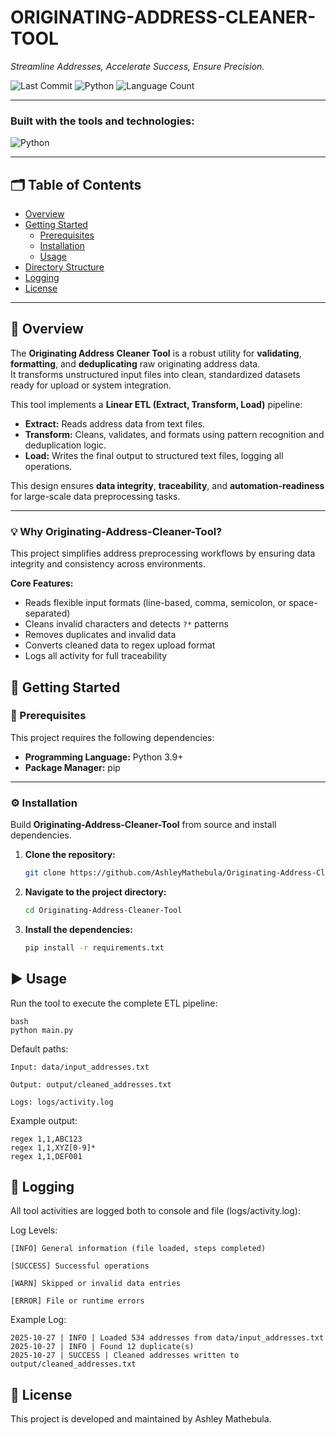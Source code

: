 # ORIGINATING-ADDRESS-CLEANER-TOOL

*Streamline Addresses, Accelerate Success, Ensure Precision.*

![Last Commit](https://img.shields.io/github/last-commit/AshleyMathebula/Originating-Address-Cleaner-Tool?color=blue)
![Python](https://img.shields.io/badge/python-100%25-blue)
![Language Count](https://img.shields.io/github/languages/count/AshleyMathebula/Originating-Address-Cleaner-Tool?color=brightgreen)

---

### Built with the tools and technologies:
![Python](https://img.shields.io/badge/Python-3776AB?style=flat&logo=python&logoColor=white)



---

## 🗂️ Table of Contents

- [Overview](#overview)
- [Getting Started](#getting-started)
  - [Prerequisites](#prerequisites)
  - [Installation](#installation)
  - [Usage](#usage)
- [Directory Structure](#directory-structure)
- [Logging](#logging)
- [License](#license)

---

## 🧩 Overview

The **Originating Address Cleaner Tool** is a robust utility for **validating**, **formatting**, and **deduplicating** raw originating address data.  
It transforms unstructured input files into clean, standardized datasets ready for upload or system integration.

This tool implements a **Linear ETL (Extract, Transform, Load)** pipeline:
- **Extract:** Reads address data from text files.  
- **Transform:** Cleans, validates, and formats using pattern recognition and deduplication logic.  
- **Load:** Writes the final output to structured text files, logging all operations.

This design ensures **data integrity**, **traceability**, and **automation-readiness** for large-scale data preprocessing tasks.

---

### 💡 Why Originating-Address-Cleaner-Tool?

This project simplifies address preprocessing workflows by ensuring data integrity and consistency across environments.

**Core Features:**
- Reads flexible input formats (line-based, comma, semicolon, or space-separated)
- Cleans invalid characters and detects `?*` patterns
- Removes duplicates and invalid data
- Converts cleaned data to regex upload format
- Logs all activity for full traceability

## 🚀 Getting Started

### 🧰 Prerequisites

This project requires the following dependencies:

- **Programming Language:** Python 3.9+
- **Package Manager:** pip

---

### ⚙️ Installation

Build **Originating-Address-Cleaner-Tool** from source and install dependencies.

1. **Clone the repository:**

   ```bash
   git clone https://github.com/AshleyMathebula/Originating-Address-Cleaner-Tool
   
2. **Navigate to the project directory:**

    ```bash
    cd Originating-Address-Cleaner-Tool

3. **Install the dependencies:**

    ```bash
    pip install -r requirements.txt

## ▶️ Usage
Run the tool to execute the complete ETL pipeline:

    bash
    python main.py
    
Default paths:

    Input: data/input_addresses.txt
    
    Output: output/cleaned_addresses.txt
    
    Logs: logs/activity.log

Example output:

    regex 1,1,ABC123
    regex 1,1,XYZ[0-9]*
    regex 1,1,DEF001

## 🧾 Logging

All tool activities are logged both to console and file (logs/activity.log):

Log Levels:

    [INFO] General information (file loaded, steps completed)
    
    [SUCCESS] Successful operations
    
    [WARN] Skipped or invalid data entries
    
    [ERROR] File or runtime errors

Example Log:

    2025-10-27 | INFO | Loaded 534 addresses from data/input_addresses.txt
    2025-10-27 | INFO | Found 12 duplicate(s)
    2025-10-27 | SUCCESS | Cleaned addresses written to output/cleaned_addresses.txt

## 🪪 License

This project is developed and maintained by Ashley Mathebula.
